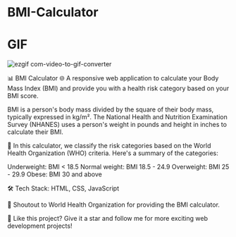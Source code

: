 # BMI-Calculator

# GIF

![ezgif com-video-to-gif-converter](https://github.com/tubayapa/BMI-Calculator/assets/147662888/97710154-8f6e-46ce-9886-4fd0e4ab64eb)


📊 BMI Calculator 🌐 A responsive web application to calculate your Body Mass Index (BMI) and provide you with a health risk category based on your BMI score.

BMI is a person's body mass divided by the square of their body mass, typically expressed in kg/m². The National Health and Nutrition Examination Survey (NHANES) uses a person's weight in pounds and height in inches to calculate their BMI.

🚀 In this calculator, we classify the risk categories based on the World Health Organization (WHO) criteria. Here's a summary of the categories:

Underweight: BMI < 18.5
Normal weight: BMI 18.5 - 24.9
Overweight: BMI 25 - 29.9
Obese: BMI 30 and above

🛠️ Tech Stack: HTML, CSS, JavaScript

📣 Shoutout to World Health Organization for providing the BMI calculator.

🌟 Like this project? Give it a star and follow me for more exciting web development projects!
